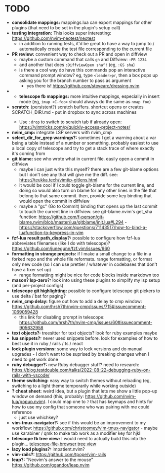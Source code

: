 # TODO
* **consolidate mappings:** mappings.lua can export mappings for other plugins (that need to be set in the plugin's setup call)
* **testing integration:** This looks super interesting: https://github.com/nvim-neotest/neotest
  * in addition to running tests, it'd be great to have a way to jump to / automatically create the test file corresponding to the current file
* **PR review:** convenient way to check out a PR and open in diffview
  * maybe a custom command that calls `gh` and Diffview: `:PR 1234`
  * and another that does `:DiffviewOpen sha^!` (eg, `:GS sha`)
  * is there a cool way do have this commands pop an interactive command prompt window? eg, type `<leader>pr`, then a box pops up asking you for the branch number to pass as argument
    * yes there is! https://github.com/stevearc/dressing.nvim
* * **telescope fb mappings:** more intuitive mappings, especially in insert mode (eg, `imap <C-foo>` should always do the same as `nmap foo`)
* **scratch:** (persistent?) scratch buffers. shortcut opens or creates SCRATCH_DIR/<project>.md - put in dropbox to sync across machines
  * Use `:drop` to switch to scratch tab if already open: https://vimtricks.com/p/quickly-access-project-notes/
* **nvim_cmp:** integrate LSP servers with nvim_cmp
* **select_dir_for_grep warnings?:** sometimes I get a warning about a var being a table instead of a number or something. probably easiest to use a local copy of telescope and try to get a stack trace of where exactly it's coming from
* **git blame:** see who wrote what in current file. easily open a commit in diffview
  * maybe I can just write this myself? there are a few git-blame options but I don't see any that will give me the diff. see: https://teukka.tech/vimtip-gitlens.html
  * it would be cool if I could toggle git-blame for the current line, and doing so would also turn on blame for any other lines in the file that belong to that same commit. then, provide some key binding that would open the commit in diffview
  * maybe a "gc" (Go to Commit) binding that opens up the last commit to touch the current line in diffview. see git-blame.nvim's get_sha function: https://github.com/f-person/git-blame.nvim/blob/master/lua/gitblame/init.lua#L294  - https://stackoverflow.com/questions/71143517/how-to-bind-a-luafunction-to-keypress-in-vim
* **fzf-lua result path_display?:** possible to configure how fzf-lua abbreviates filenames (like I do with telescope)? https://github.com/junegunn/fzf.vim/issues/960
* **formatting in strange projects:** if I make a small change to a file in a forked repo and the whole file reformats. range formatting, or format only new code (so I can use prettier / whatever in codebases that don't have a fixer set up)
  * range formatting might be nice for code blocks inside markdown too
* **mason? lsp-zero?:** look into using these plugins to simplify my lsp setup (and per-project configs)
* **telescope git highlighting:** possible to configure telescope git pickers to use delta / bat for paging?
* **nvim_cmp delay:** figure out how to add a delay to cmp window: https://github.com/hrsh7th/nvim-cmp/issues/715#issuecomment-1069059428
  * this link for disabling prompt in telescope: https://github.com/hrsh7th/nvim-cmp/issues/60#issuecomment-905632958
* **text objects?:** treesitter for text objects? look for ruby examples maybe
* **lua snippets?:** never used snippets before. look for examples of how to best use it in ruby / rails / ts / react
* **lock plugin versions:** some way to lock versions and do manual upgrades - I don't want to be suprised by breaking changes when I need to get work done
* **ruby debugger?:** new Ruby debugger stuff? need to research: https://blog.testdouble.com/talks/2022-08-22-debugging-ruby-on-rails-with-vscode/
* **theme switching:** easy way to switch themes without reloading (eg, switching to a light theme temporarily while working outside)
* **? cheat sheet:** weird idea, but a plugin that lets me show a little pop-up window on demand (this, probably: https://github.com/nvim-lua/popup.nvim). I could map one to `?` that has keymaps and hints for how to use my config that someone who was pairing with me could reference
  * just use whichkey?
* **vim-tmux-navigator?:** see if this would be an improvement to my workflow: https://github.com/christoomey/vim-tmux-navigator - maybe use karabiner / qmk to make tab work as a modifier key for hjkl
* **telescope fb tree view:** I would need to actually build this into the plugin... [telescope-file-browser tree view](https://github.com/nvim-telescope/telescope-file-browser.nvim/issues/165#issuecomment-1242515366)
* **lazy load plugins?:** impatient.nvim?
* **vim-rails?:** https://github.com/tpope/vim-rails
* **leap?:** "Neovim's answer to the mouse" https://github.com/ggandor/leap.nvim
